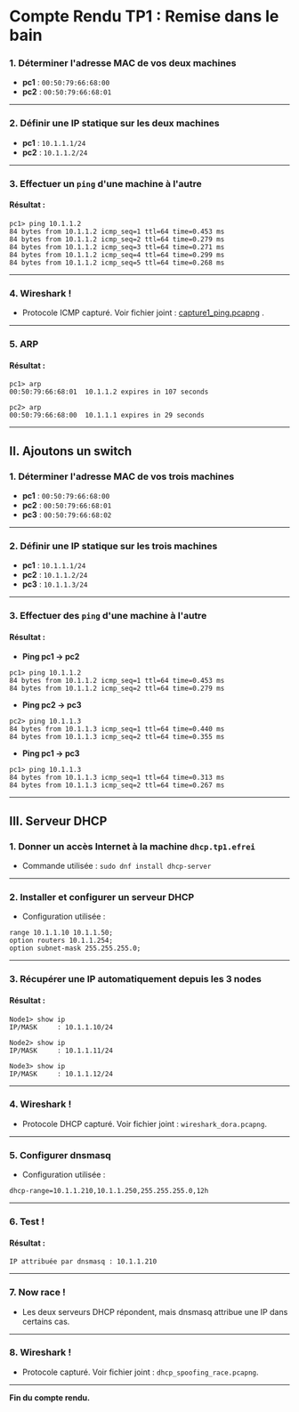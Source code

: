 
# Compte Rendu TP1 : Remise dans le bain

### 1. Déterminer l'adresse MAC de vos deux machines

- **pc1** : `00:50:79:66:68:00`
- **pc2** : `00:50:79:66:68:01`

---

### 2. Définir une IP statique sur les deux machines

- **pc1** : `10.1.1.1/24`  
- **pc2** : `10.1.1.2/24`  

---

### 3. Effectuer un `ping` d'une machine à l'autre

#### Résultat :  
```
pc1> ping 10.1.1.2
84 bytes from 10.1.1.2 icmp_seq=1 ttl=64 time=0.453 ms
84 bytes from 10.1.1.2 icmp_seq=2 ttl=64 time=0.279 ms
84 bytes from 10.1.1.2 icmp_seq=3 ttl=64 time=0.271 ms
84 bytes from 10.1.1.2 icmp_seq=4 ttl=64 time=0.299 ms
84 bytes from 10.1.1.2 icmp_seq=5 ttl=64 time=0.268 ms
```

---

### 4. Wireshark !

- Protocole ICMP capturé. Voir fichier joint : [capture1_ping.pcapng](capture1_ping.pcapng) .

---

### 5. ARP

#### Résultat :  
```
pc1> arp
00:50:79:66:68:01  10.1.1.2 expires in 107 seconds

pc2> arp
00:50:79:66:68:00  10.1.1.1 expires in 29 seconds
```

---

## **II. Ajoutons un switch**

### 1. Déterminer l'adresse MAC de vos trois machines

- **pc1** : `00:50:79:66:68:00`
- **pc2** : `00:50:79:66:68:01`
- **pc3** : `00:50:79:66:68:02`

---

### 2. Définir une IP statique sur les trois machines

- **pc1** : `10.1.1.1/24`  
- **pc2** : `10.1.1.2/24`  
- **pc3** : `10.1.1.3/24`  

---

### 3. Effectuer des `ping` d'une machine à l'autre

#### Résultat :  

- **Ping pc1 → pc2**  
```
pc1> ping 10.1.1.2
84 bytes from 10.1.1.2 icmp_seq=1 ttl=64 time=0.453 ms
84 bytes from 10.1.1.2 icmp_seq=2 ttl=64 time=0.279 ms
```

- **Ping pc2 → pc3**  
```
pc2> ping 10.1.1.3
84 bytes from 10.1.1.3 icmp_seq=1 ttl=64 time=0.440 ms
84 bytes from 10.1.1.3 icmp_seq=2 ttl=64 time=0.355 ms
```

- **Ping pc1 → pc3**  
```
pc1> ping 10.1.1.3
84 bytes from 10.1.1.3 icmp_seq=1 ttl=64 time=0.313 ms
84 bytes from 10.1.1.3 icmp_seq=2 ttl=64 time=0.267 ms
```
---

## **III. Serveur DHCP**

### 1. Donner un accès Internet à la machine `dhcp.tp1.efrei`

- Commande utilisée : `sudo dnf install dhcp-server`

---

### 2. Installer et configurer un serveur DHCP

- Configuration utilisée :  
```
range 10.1.1.10 10.1.1.50;
option routers 10.1.1.254;
option subnet-mask 255.255.255.0;
```

---

### 3. Récupérer une IP automatiquement depuis les 3 nodes

#### Résultat :  
```
Node1> show ip
IP/MASK     : 10.1.1.10/24

Node2> show ip
IP/MASK     : 10.1.1.11/24

Node3> show ip
IP/MASK     : 10.1.1.12/24
```

---

### 4. Wireshark !

- Protocole DHCP capturé. Voir fichier joint : `wireshark_dora.pcapng`.

---

### 5. Configurer dnsmasq

- Configuration utilisée :  
```
dhcp-range=10.1.1.210,10.1.1.250,255.255.255.0,12h
```

---

### 6. Test !

#### Résultat :  
```
IP attribuée par dnsmasq : 10.1.1.210
```

---

### 7. Now race !

- Les deux serveurs DHCP répondent, mais dnsmasq attribue une IP dans certains cas.

---

### 8. Wireshark !

- Protocole capturé. Voir fichier joint : `dhcp_spoofing_race.pcapng`.

---

**Fin du compte rendu.**
